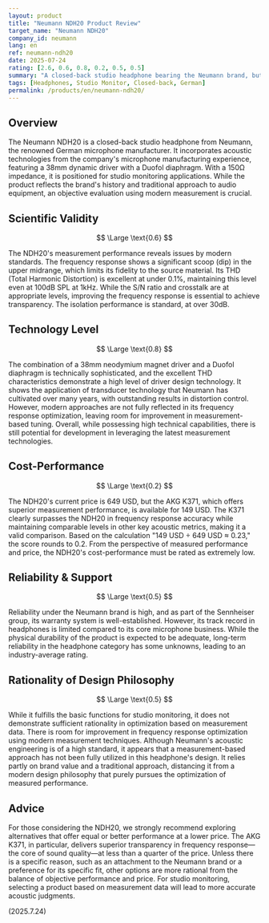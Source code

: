 ```yaml
---
layout: product
title: "Neumann NDH20 Product Review"
target_name: "Neumann NDH20"
company_id: neumann
lang: en
ref: neumann-ndh20
date: 2025-07-24
rating: [2.6, 0.6, 0.8, 0.2, 0.5, 0.5]
summary: "A closed-back studio headphone bearing the Neumann brand, but difficult to consider a modern choice from measurement performance and price perspectives."
tags: [Headphones, Studio Monitor, Closed-back, German]
permalink: /products/en/neumann-ndh20/
---
```


## Overview

The Neumann NDH20 is a closed-back studio headphone from Neumann, the renowned German microphone manufacturer. It incorporates acoustic technologies from the company's microphone manufacturing experience, featuring a 38mm dynamic driver with a Duofol diaphragm. With a 150Ω impedance, it is positioned for studio monitoring applications. While the product reflects the brand's history and traditional approach to audio equipment, an objective evaluation using modern measurement is crucial.

## Scientific Validity

$$ \Large \text{0.6} $$

The NDH20's measurement performance reveals issues by modern standards. The frequency response shows a significant scoop (dip) in the upper midrange, which limits its fidelity to the source material. Its THD (Total Harmonic Distortion) is excellent at under 0.1%, maintaining this level even at 100dB SPL at 1kHz. While the S/N ratio and crosstalk are at appropriate levels, improving the frequency response is essential to achieve transparency. The isolation performance is standard, at over 30dB.

## Technology Level

$$ \Large \text{0.8} $$

The combination of a 38mm neodymium magnet driver and a Duofol diaphragm is technically sophisticated, and the excellent THD characteristics demonstrate a high level of driver design technology. It shows the application of transducer technology that Neumann has cultivated over many years, with outstanding results in distortion control. However, modern approaches are not fully reflected in its frequency response optimization, leaving room for improvement in measurement-based tuning. Overall, while possessing high technical capabilities, there is still potential for development in leveraging the latest measurement technologies.

## Cost-Performance

$$ \Large \text{0.2} $$

The NDH20's current price is 649 USD, but the AKG K371, which offers superior measurement performance, is available for 149 USD. The K371 clearly surpasses the NDH20 in frequency response accuracy while maintaining comparable levels in other key acoustic metrics, making it a valid comparison. Based on the calculation "149 USD ÷ 649 USD ≈ 0.23," the score rounds to 0.2. From the perspective of measured performance and price, the NDH20's cost-performance must be rated as extremely low.

## Reliability & Support

$$ \Large \text{0.5} $$

Reliability under the Neumann brand is high, and as part of the Sennheiser group, its warranty system is well-established. However, its track record in headphones is limited compared to its core microphone business. While the physical durability of the product is expected to be adequate, long-term reliability in the headphone category has some unknowns, leading to an industry-average rating.

## Rationality of Design Philosophy

$$ \Large \text{0.5} $$

While it fulfills the basic functions for studio monitoring, it does not demonstrate sufficient rationality in optimization based on measurement data. There is room for improvement in frequency response optimization using modern measurement techniques. Although Neumann's acoustic engineering is of a high standard, it appears that a measurement-based approach has not been fully utilized in this headphone's design. It relies partly on brand value and a traditional approach, distancing it from a modern design philosophy that purely pursues the optimization of measured performance.

## Advice

For those considering the NDH20, we strongly recommend exploring alternatives that offer equal or better performance at a lower price. The AKG K371, in particular, delivers superior transparency in frequency response—the core of sound quality—at less than a quarter of the price. Unless there is a specific reason, such as an attachment to the Neumann brand or a preference for its specific fit, other options are more rational from the balance of objective performance and price. For studio monitoring, selecting a product based on measurement data will lead to more accurate acoustic judgments.

(2025.7.24)
